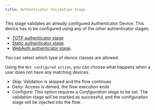 ```yaml
---
title: Authenticator Validation Stage
---
```


This stage validates an already configured Authenticator Device. This device has to be configured using any of the other authenticator stages:

- [TOTP authenticator stage](../authenticator_totp/index.md)
- [Static authenticator stage](../authenticator_static/index.md).
- [WebAuth authenticator stage](../authenticator_webauthn/index.md).

You can select which type of device classes are allowed.

Using the `Not configured action`, you can choose what happens when a user does not have any matching devices.

- Skip: Validation is skipped and the flow continues
- Deny: Access is denied, the flow execution ends
- Configure: This option requires a *Configuration stage* to be set. The validation stage will be marked as successful, and the configuration stage will be injected into the flow.
